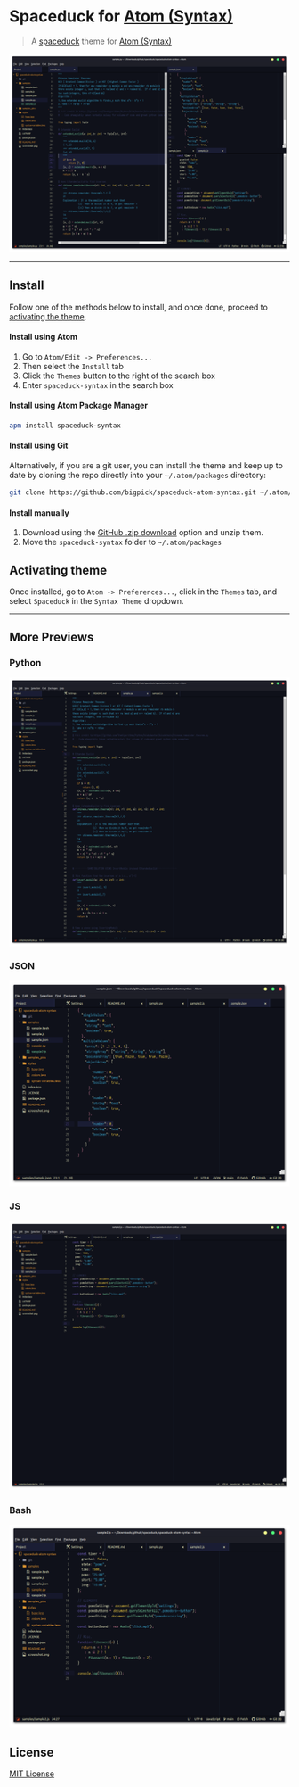 # Spaceduck for [Atom (Syntax)](https://atom.io/)

> A [spaceduck](https://github.com/pineapplegiant/spaceduck) theme for [Atom (Syntax)](https://atom.io/)

![Screenshot](./screenshot.png)

---

## Install

Follow one of the methods below to install, and once done, proceed to [activating the theme](#activating-theme).

#### Install using Atom

1. Go to `Atom/Edit -> Preferences...`
2. Then select the `Install` tab
3. Click the `Themes` button to the right of the search box
4. Enter `spaceduck-syntax` in the search box

#### Install using Atom Package Manager

```bash
apm install spaceduck-syntax
```

#### Install using Git

Alternatively, if you are a git user, you can install the theme and keep up to date by cloning the repo directly into your `~/.atom/packages` directory:

```bash
git clone https://github.com/bigpick/spaceduck-atom-syntax.git ~/.atom/packages/spaceduck-syntax
```

#### Install manually

1. Download using the [GitHub .zip download](https://github.com/dracula/spaceduck-atom-syntax/archive/main.zip) option and unzip them.
2. Move the `spaceduck-syntax` folder to `~/.atom/packages`

## Activating theme

Once installed, go to `Atom -> Preferences...`, click in the `Themes` tab, and select `Spaceduck` in the `Syntax Theme` dropdown.

---

## More Previews

### Python
![python-demo](./samples_pics/python.png)

### JSON
![json-demo](./samples_pics/json.png)

### JS
![js-demo](./samples_pics/js.png)

### Bash
![bash-demo](./samples_pics/bash.png)

## License

[MIT License](./LICENSE)
